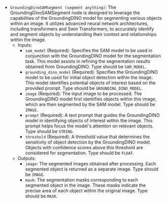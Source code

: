 - `GroundingDinoSAMSegment (segment anything)`: The GroundingDinoSAMSegment node is designed to leverage the capabilities of the GroundingDINO model for segmenting various objects within an image. It utilizes advanced neural network architectures, including transformers and Swin Transformers, to accurately identify and segment objects by understanding their context and relationships within the image.
    - Inputs:
        - `sam_model` (Required): Specifies the SAM model to be used in conjunction with the GroundingDINO model for the segmentation task. This model assists in refining the segmentation results obtained from GroundingDINO. Type should be `SAM_MODEL`.
        - `grounding_dino_model` (Required): Specifies the GroundingDINO model to be used for initial object detection within the image. This model identifies potential objects of interest based on the provided prompt. Type should be `GROUNDING_DINO_MODEL`.
        - `image` (Required): The input image to be processed. The GroundingDINO model first identifies objects within this image, which are then segmented by the SAM model. Type should be `IMAGE`.
        - `prompt` (Required): A text prompt that guides the GroundingDINO model in identifying objects of interest within the image. This prompt helps focus the model's attention on relevant objects. Type should be `STRING`.
        - `threshold` (Required): A threshold value that determines the sensitivity of object detection by the GroundingDINO model. Objects with confidence scores above this threshold are considered for segmentation. Type should be `FLOAT`.
    - Outputs:
        - `image`: The segmented images obtained after processing. Each segmented object is returned as a separate image. Type should be `IMAGE`.
        - `mask`: The segmentation masks corresponding to each segmented object in the image. These masks indicate the precise area of each object within the original image. Type should be `MASK`.
